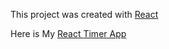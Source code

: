 This project was created with [React](https://facebook.github.io/react/)

Here is My <a href="https://fast-river-72830.herokuapp.com/" target="_blank">React Timer App</a>